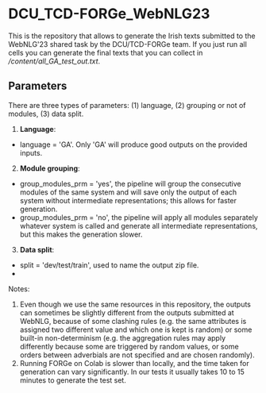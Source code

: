 # DCU_TCD-FORGe_WebNLG23
This is the repository that allows to generate the Irish texts submitted to the WebNLG'23 shared task by the DCU/TCD-FORGe team. If you just run all cells you can generate the final texts that you can collect in */content/all_GA_test_out.txt*.

## Parameters
There are three types of parameters: (1) language, (2) grouping or not of modules, (3) data split.

1. **Language**: 
- language = 'GA'. Only 'GA' will produce good outputs on the provided inputs. 

2. **Module grouping**: 
- group_modules_prm = 'yes', the pipeline will group the consecutive modules of the same system and will save only the output of each system without intermediate representations; this allows for faster generation.
- group_modules_prm = 'no', the pipeline will apply all modules separately whatever system is called and generate all intermediate representations, but this makes the generation slower.

3. **Data split**: 
- split = 'dev/test/train', used to name the output zip file.
- 
Notes:

1. Even though we use the same resources in this repository, the outputs can sometimes be slightly different from the outputs submitted at WebNLG, because of some clashing rules (e.g. the same attributes is assigned two different value and which one is kept is random) or some built-in non-determinism (e.g. the aggregation rules may apply differently because some are triggered by random values, or some orders between adverbials are not specified and are chosen randomly).
2. Running FORGe on Colab is slower than locally, and the time taken for generation can vary significantly. In our tests it usually takes 10 to 15 minutes to generate the test set.
